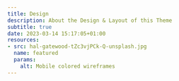 ```yaml
---
title: Design
description: About the Design & Layout of this Theme
subtitle: true
date: 2023-03-14 15:17:05+01:00
resources:
- src: hal-gatewood-tZc3vjPCk-Q-unsplash.jpg
  name: featured
  params:
    alt: Mobile colored wireframes
---
```

